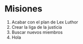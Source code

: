 # Misiones

1. Acabar con el plan de Lex Luthor
2. Crear la liga de la justicia
3. Buscar nuevos miembros
4. Hola
